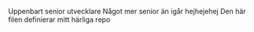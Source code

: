 Uppenbart senior utvecklare
Något mer senior än igår
hejhejehej
Den här filen definierar mitt härliga repo

